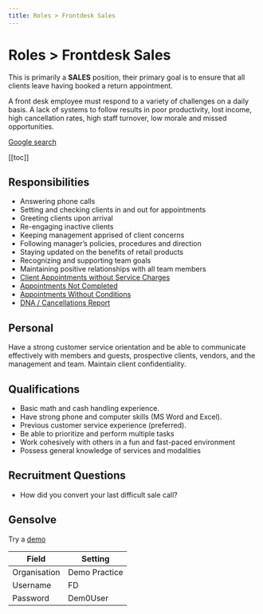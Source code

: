 ```yaml
---
title: Roles > Frontdesk Sales
---
```


# Roles > Frontdesk Sales

This is primarily a **SALES** position, their primary goal is to ensure that all clients leave having booked a return appointment.

A front desk employee must respond to a variety of challenges on a daily basis. A lack of systems to follow results in poor productivity, lost income, high cancellation rates, high staff turnover, low morale and missed opportunities.

[Google search](https://www.google.com/search?q=front+office+jobs+%22gensolve%22&sa=X&ved=2ahUKEwjOn7q8xtrnAhXtx6YKHeoUB8QQ5t4CMA16BAgBEAk&biw=1500&bih=868&dpr=2)

[[toc]]

## Responsibilities

- Answering phone calls
- Setting and checking clients in and out for appointments
- Greeting clients upon arrival
- Re-engaging inactive clients
- Keeping management apprised of client concerns
- Following manager’s policies, procedures and direction
- Staying updated on the benefits of retail products
- Recognizing and supporting team goals
- Maintaining positive relationships with all team members
- [Client Appointments without Service Charges](../../)
- [Appointments Not Completed]()
- [Appointments Without Conditions]()
- [DNA / Cancellations Report]()

## Personal

Have a strong customer service orientation and be able to communicate effectively with members and guests, prospective clients, vendors, and the management and team.
Maintain client confidentiality.

## Qualifications

- Basic math and cash handling experience.
- Have strong phone and computer skills (MS Word and Excel).
- Previous customer service experience (preferred).
- Be able to prioritize and perform multiple tasks
- Work cohesively with others in a fun and fast-paced environment
- Possess general knowledge of services and modalities

## Recruitment Questions

- How did you convert your last difficult sale call?

## Gensolve

Try a [demo](/journey/demo/)

| Field        | Setting       |
| ------------ | ------------- |
| Organisation | Demo Practice |
| Username     | FD            |
| Password     | Dem0User      |

